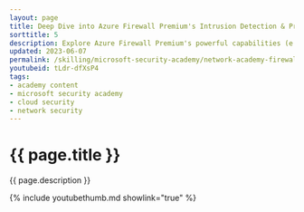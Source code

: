 ```yaml
---
layout: page
title: Deep Dive into Azure Firewall Premium's Intrusion Detection & Prevention System (IDPS)
sorttitle: 5
description: Explore Azure Firewall Premium's powerful capabilities (e.g., TLS Inspection, URL Filtering, Web Categories) as a cloud native next-gen Firewall as a Service. At a focus, learn about Azure Firewall's Intrusion Detection & Prevention System (IDPS), policies, insights, or analytics, followed by a comprehensive demo.
updated: 2023-06-07
permalink: /skilling/microsoft-security-academy/network-academy-firewall-idps
youtubeid: tLdr-dfXsP4
tags: 
- academy content
- microsoft security academy
- cloud security
- network security
---
```


# {{ page.title }}

{{ page.description }}

{% include youtubethumb.md showlink="true" %}